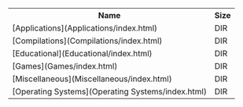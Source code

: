 <table>
<tr><th>Name</th><th>Size</th></tr>
<tr><td>
[Applications](Applications/index.html)
</td><td>DIR</td></tr>
<tr><td>
[Compilations](Compilations/index.html)
</td><td>DIR</td></tr>
<tr><td>
[Educational](Educational/index.html)
</td><td>DIR</td></tr>
<tr><td>
[Games](Games/index.html)
</td><td>DIR</td></tr>
<tr><td>
[Miscellaneous](Miscellaneous/index.html)
</td><td>DIR</td></tr>
<tr><td>
[Operating Systems](Operating Systems/index.html)
</td><td>DIR</td></tr>
</table>
